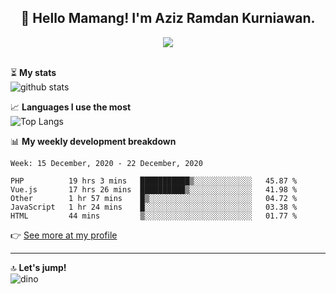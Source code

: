 <h2 align="center">👋 Hello Mamang! I'm Aziz Ramdan Kurniawan.</h2>  
<p align="center">
  <img src="https://komarev.com/ghpvc/?username=azizramdan"> <br><br>
</p>
    
⏳ **My stats**  
![github stats](https://github-readme-stats.vercel.app/api?username=azizramdan&show_icons=true&count_private=true&title_color=000&hide_border=true&hide_title=true)  

📈 **Languages I use the most**  
![Top Langs](https://github-readme-stats.vercel.app/api/top-langs/?username=azizramdan&layout=compact&langs_count=6&hide=tsql&hide_border=true&hide_title=true&exclude_repo=Futsal-Go,Futsal-Go-Admin,Sistem-Informasi-Sensus-Harian-Rawat-Inap)  

📊 **My weekly development breakdown**
<!--START_SECTION:waka-->
```text
Week: 15 December, 2020 - 22 December, 2020

PHP          19 hrs 3 mins   ███████████▒░░░░░░░░░░░░░   45.87 % 
Vue.js       17 hrs 26 mins  ██████████▒░░░░░░░░░░░░░░   41.98 % 
Other        1 hr 57 mins    █▒░░░░░░░░░░░░░░░░░░░░░░░   04.72 % 
JavaScript   1 hr 24 mins    █░░░░░░░░░░░░░░░░░░░░░░░░   03.38 % 
HTML         44 mins         ▒░░░░░░░░░░░░░░░░░░░░░░░░   01.77 % 
```
<!--END_SECTION:waka-->
👉 [See more at my profile](https://wakatime.com/@azizramdan)
***
🔝 **Let's jump!**  
![dino](https://raw.githubusercontent.com/azizramdan/azizramdan/master/dino.gif)  
